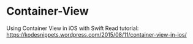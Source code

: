# Container-View
Using Container View in iOS with Swift
Read tutorial: https://kodesnippets.wordpress.com/2015/08/11/container-view-in-ios/
